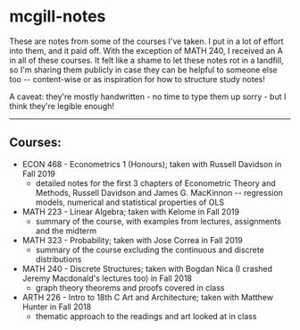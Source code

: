 # mcgill-notes
These are notes from some of the courses I've taken. I put in a lot of effort into them, and it paid off. With the exception of MATH 240, I received an A in all of these courses. It felt like a shame to let these notes rot in a landfill, so I'm sharing them publicly in case they can be helpful to someone else too -- content-wise or as inspiration for how to structure study notes!

A caveat: they're mostly handwritten - no time to type them up sorry - but I think they're legible enough!

---

## Courses:

* ECON 468 - Econometrics 1 (Honours); taken with Russell Davidson in Fall 2019
  * detailed notes for the first 3 chapters of Econometric Theory and Methods, Russell Davidson and James G. MacKinnon -- regression models, numerical and statistical properties of OLS
* MATH 223 - Linear Algebra; taken with Kelome in Fall 2019
  * summary of the course, with examples from lectures, assignments and the midterm
* MATH 323 - Probability; taken with Jose Correa in Fall 2019 
  * summary of the course excluding the continuous and discrete distributions
* MATH 240 - Discrete Structures; taken with Bogdan Nica (I crashed Jeremy Macdonald's lectures too) in Fall 2018
  * graph theory theorems and proofs covered in class
* ARTH 226 - Intro to 18th C Art and Architecture; taken with Matthew Hunter in Fall 2018
  * thematic approach to the readings and art looked at in class